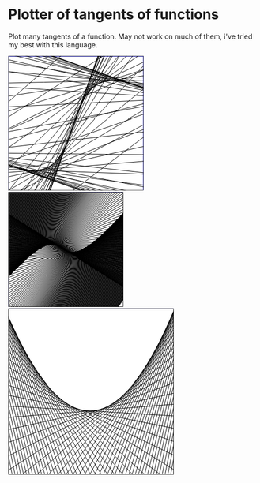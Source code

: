 # Plotter of tangents of functions

Plot many tangents of a function.
May not work on much of them, i've tried my best with this language.

![sine](/sine.png)
![polynomial](/polynomial.png)
![quadratic](/quadratic.png)
